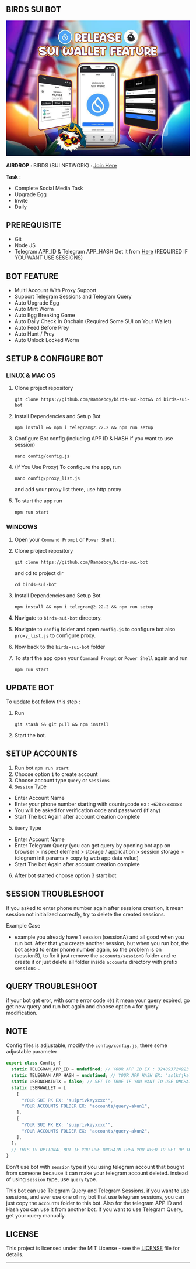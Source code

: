 ## BIRDS SUI BOT

![birds](assets/img1.png)

**AIRDROP** : 
BIRDS (SUI NETWORK) : [Join Here](https://t.me/birdx2_bot/birdx?startapp=6896240442)

**Task** :
- Complete Social Media Task
- Upgrade Egg
- Invite
- Daily

## PREREQUISITE

- Git
- Node JS
- Telegram APP_ID & Telegram APP_HASH Get it from [Here](https://my.telegram.org/auth?to=apps) (REQUIRED IF YOU WANT USE SESSIONS)

## BOT FEATURE

- Multi Account With Proxy Support
- Support Telegram Sessions and Telegram Query
- Auto Upgrade Egg
- Auto Mint Worm
- Auto Egg Breaking Game
- Auto Daily Check In Onchain (Required Some SUI on Your Wallet)
- Auto Feed Before Prey
- Auto Hunt / Prey
- Auto Unlock Locked Worm

## SETUP & CONFIGURE BOT

### LINUX & MAC OS

1. Clone project repository
   ```
   git clone https://github.com/Rambeboy/birds-sui-bot&& cd birds-sui-bot
   ```

2. Install Dependencies and Setup Bot
   ```
   npm install && npm i telegram@2.22.2 && npm run setup 
   ```

3. Configure Bot config (including APP ID & HASH if you want to use session)
   ```
   nano config/config.js
   ```

4. (If You Use Proxy) To configure the app, run
   ```
   nano config/proxy_list.js
   ```
   and add your proxy list there, use http proxy

5. To start the app run
   ```
   npm run start
   ```

### WINDOWS

1. Open your `Command Prompt` or `Power Shell`.

2. Clone project repository
   ```
   git clone https://github.com/Rambeboy/birds-sui-bot
   ```
   and cd to project dir
   ```
   cd birds-sui-bot
   ```

3. Install Dependencies and Setup Bot
   ```
   npm install && npm i telegram@2.22.2 && npm run setup
   ```

4. Navigate to `birds-sui-bot` directory.

5. Navigate to `config` folder and open `config.js` to configure bot also `proxy_list.js` to configure proxy.

6. Now back to the `birds-sui-bot` folder

7.  To start the app open your `Command Prompt` or `Power Shell` again and run
    ```
    npm run start
    ```

## UPDATE BOT

To update bot follow this step :

1. Run
   ```
   git stash && git pull && npm install
   ```
2. Start the bot.

## SETUP ACCOUNTS

1. Run bot `npm run start`
2. Choose option `1` to create account
3. Choose account type `Query` or `Sessions`
4. `Session` Type
- Enter Account Name
- Enter your phone number starting with countrycode ex : `+628xxxxxxxx`
- You will be asked for verification code and password (if any)
- Start The bot Again after account creation complete
5. `Query` Type
- Enter Account Name
- Enter Telegram Query (you can get query by opening bot app on browser > inspect element > storage / application > session storage > telegram init params > copy tg web app data value)
- Start The bot Again after account creation complete
6. After bot started choose option 3 start bot

## SESSION TROUBLESHOOT

If you asked to enter phone number again after sessions creation, it mean session not initialized correctly, try to delete the created sessions.

Example Case

- example you already have 1 session (sessionA) and all good when you run bot. After that you create another session, but when you run bot, the bot asked to enter phone number again, so the problem is on (sessionB), to fix it just remove the `accounts/sessionB` folder and re create it or just delete all folder inside `accounts` directory with prefix `sessions-`.

## QUERY TROUBLESHOOT

if your bot get eror, with some error code `401` it mean your query expired, go get new query and run bot again and choose option `4` for query modification.

## NOTE

Config files is adjustable, modify the `config/config.js`, there some adjustable parameter 
```js
export class Config {
  static TELEGRAM_APP_ID = undefined; // YOUR APP ID EX : 324893724923
  static TELEGRAM_APP_HASH = undefined; // YOUR APP HASH EX: "aslkfjkalsjflkasf" WATCH THE ""
  static USEONCHAINTX = false; // SET To TRUE IF YOU WANT TO USE ONCHAIN TX FOR CHECK IN AND UPGRADE
  static USERWALLET = [
    [
      "YOUR SUI PK EX: 'suiprivkeyxxxx'",
      "YOUR ACCOUNTS FOLDER EX: 'accounts/query-akun1",
    ],
    [
      "YOUR SUI PK EX: 'suiprivkeyxxxx'",
      "YOUR ACCOUNTS FOLDER EX: 'accounts/query-akun2",
    ],
  ]; 
  // THIS IS OPTIONAL BUT IF YOU USE ONCHAIN THEN YOU NEED TO SET UP THIS, MAKE SURE YOU WRITE WITH CORRECT FORMAT, IF YOU JUST WANT TO USE ONCHAIN ON SOME ACCOUNT, YOU CAN JUST PROVIDE PK AND ACOUNTS FOLDER FOR THAT ACC
}

```

Don't use bot with `session` type if you using telegram account that bought from someone because it can make your telegram account deleted. instead of using `session` type, use `query` type.

This bot can use Telegram Query and Telegram Sessions. if you want to use sessions, and ever use one of my bot that use telegram sessions, you can just copy the `accounts` folder to this bot. Also for the telegram APP ID and Hash you can use it from another bot. If you want to use Telegram Query, get your query manually.

## LICENSE

This project is licensed under the MIT License - see the [LICENSE](LICENSE) file for details.

---
